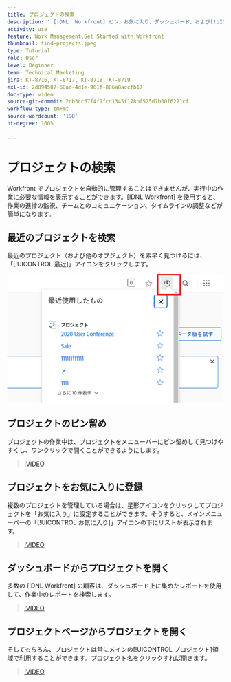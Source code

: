 ```yaml
---
title: プロジェクトの検索
description: ' [!DNL  Workfront] ピン、お気に入り、ダッシュボード、および[!UICONTROL プロジェクト]ページを使用してプロジェクトを見つける方法を学びます。'
activity: use
feature: Work Management,Get Started with Workfront
thumbnail: find-projects.jpeg
type: Tutorial
role: User
level: Beginner
team: Technical Marketing
jira: KT-8716, KT-8717, KT-8718, KT-8719
exl-id: 2d894587-60ad-4d1e-961f-886a8accfb17
doc-type: video
source-git-commit: 2cb3cc67f4f1fcd1345f178bf525d7b00f6271cf
workflow-type: tm+mt
source-wordcount: '198'
ht-degree: 100%

---
```


# プロジェクトの検索

Workfront でプロジェクトを自動的に管理することはできませんが、実行中の作業に必要な情報を表示することができます。[!DNL Workfront] を使用すると、作業の進捗の監視、チームとのコミュニケーション、タイムラインの調整などが簡単になります。

<!---
In this section, you will learn how to:

Find your projects in [!DNL Workfront]
Make your project visible to stakeholders
Find project communications
Use [!DNL Workfront] features when reviewing the task list to monitor project progress
--->

## 最近のプロジェクトを検索

最近のプロジェクト（および他のオブジェクト）を素早く見つけるには、「[!UICONTROL 最近]」アイコンをクリックします。

![プロジェクトヘッダーで展開された「ステータス」フィールド](assets/recents.png)

## プロジェクトのピン留め

プロジェクトの作業中は、プロジェクトをメニューバーにピン留めして見つけやすくし、ワンクリックで開くことができるようにします。

>[!VIDEO](https://video.tv.adobe.com/v/335038/?quality=12&learn=on)

## プロジェクトをお気に入りに登録

複数のプロジェクトを管理している場合は、星形アイコンをクリックしてプロジェクトを「お気に入り」に設定することができます。そうすると、メインメニューバーの「[!UICONTROL お気に入り]」アイコンの下にリストが表示されます。

>[!VIDEO](https://video.tv.adobe.com/v/335039/?quality=12&learn=on)


## ダッシュボードからプロジェクトを開く

多数の [!DNL Workfront] の顧客は、ダッシュボード上に集めたレポートを使用して、作業中のレポートを検索します。

>[!VIDEO](https://video.tv.adobe.com/v/335041/?quality=12&learn=on)


## プロジェクトページからプロジェクトを開く

そしてもちろん、プロジェクトは常にメインの[!UICONTROL プロジェクト]領域で利用することができます。プロジェクト名をクリックすれば開きます。

>[!VIDEO](https://video.tv.adobe.com/v/335040/?quality=12&learn=on)
